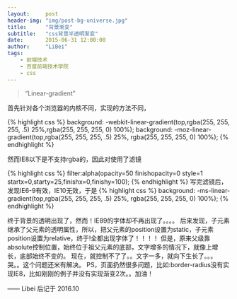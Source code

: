 ```yaml
---
layout:     post
header-img: "img/post-bg-universe.jpg"
title:      "背景渐变"
subtitle:   "css背景半透明渐变"
date:       2015-06-31 12:00:00
author:     "LiBei"
tags:
    - 前端技术
    - 百度前端技术学院
    - css
---
```


> “Linear-gradient”

首先针对各个浏览器的内核不同，实现的方法不同，

{% highlight css %}
 background: -webkit-linear-gradient(top,rgba(255, 255, 255, .5) 25%,rgba(255, 255, 255, 0) 100%);
 background: -moz-linear-gradient(top,rgba(255, 255, 255, .5) 25%, rgba(255, 255, 255, 0) 100%);
{% endhighlight %}

然而IE8以下是不支持rgba的，因此对使用了滤镜

{% highlight css %}
filter:alpha(opacity=50 finishopacity=0 style=1 startx=0,starty=25,finishx=0,finishy=100);
{% endhighlight %}
写完滤镜后，发现IE6-9有效，IE10无效，于是
{% highlight css %}
background: -ms-linear-gradient(top,rgba(255, 255, 255, .5) 25%, rgba(255, 255, 255, 0) 100%);
{% endhighlight %}

终于背景的透明出现了，然而！IE89的字体却不再出现了。。。。 后来发现，子元素继承了父元素的透明属性，所以，把父元素的position设置为static，子元素position设置为relative，终于!全都出现字体了！！！！ 但是，原来父级靠absolute控制位置，始终位于祖父元素的底部，文字增多的情况下，就像上增长，底部始终不变的。 现在，就控制不了了。。文字一多，就向下生长了。。。哭。。这个问题还米有解决。
PS，页面扔然很多问题，比如:border-radius没有实现IE8，比如刚刚的例子并没有实现渐变2次。。加油！


—— Libei 后记于 2016.10
